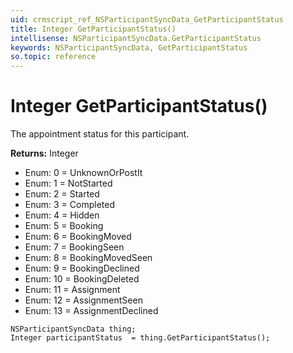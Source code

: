 ```yaml
---
uid: crmscript_ref_NSParticipantSyncData_GetParticipantStatus
title: Integer GetParticipantStatus()
intellisense: NSParticipantSyncData.GetParticipantStatus
keywords: NSParticipantSyncData, GetParticipantStatus
so.topic: reference
---
```


# Integer GetParticipantStatus()

The appointment status for this participant.

**Returns:** Integer

* Enum: 0 = UnknownOrPostIt 
* Enum: 1 = NotStarted 
* Enum: 2 = Started 
* Enum: 3 = Completed 
* Enum: 4 = Hidden 
* Enum: 5 = Booking 
* Enum: 6 = BookingMoved 
* Enum: 7 = BookingSeen 
* Enum: 8 = BookingMovedSeen 
* Enum: 9 = BookingDeclined 
* Enum: 10 = BookingDeleted 
* Enum: 11 = Assignment 
* Enum: 12 = AssignmentSeen 
* Enum: 13 = AssignmentDeclined 

```crmscript
NSParticipantSyncData thing;
Integer participantStatus  = thing.GetParticipantStatus();
```

